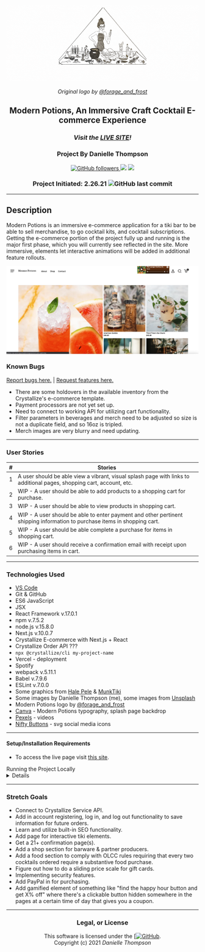 <div align="center">

# <img align="center" src="tiki3-0/img/Gif_MP_Header.gif" alt="animated Modern Potions logo" height="200px" width="550px">

_Original logo by [@forage_and_frost](https://www.instagram.com/forage_and_frost/)_

## Modern Potions, An Immersive Craft Cocktail E-commerce Experience

<!-- <img src="tiki3-0/img/MP-immersive.png" alt="Back drop preview for webpage" width="600px" height="auto"> -->

### _Visit the [LIVE SITE](https://capstone-roan.vercel.app/)!_

### Project By Danielle Thompson

<a href="https://github.com/danitcodes"> ![GitHub followers](https://img.shields.io/github/followers/danitcodes?style=social)	</a> <a href="https://linkedin.com/in/danielle-thompson74"> <img src="https://img.shields.io/badge/-LinkedIn-black.svg?style=plastic&logo=linkedin&colorB=2867B2"></a> <a href="https://www.instagram.com/modernpotions.pdx/"><img src="https://img.shields.io/badge/-Instagram-black.svg?style=flat&logo=instagram&logoColor=white&colorB=E4405F"></a>

### Project Initiated: 2.26.21 ![GitHub last commit](https://img.shields.io/github/last-commit/danitcodes/-capstone)

</div>

---

## Description

Modern Potions is an immersive e-commerce application for a tiki bar to be able to sell merchandise, to go cocktail kits, and cocktail subscriptions. Getting the e-commerce portion of the project fully up and running is the major first phase, which you will currently see reflected in the site. More immersive, elements let interactive animations will be added in additional feature rollouts.

<img align="center" src="tiki3-0/img/SplashPage.png" alt="Modern potions home landing page">

### Known Bugs

[Report bugs here.](https://github.com/danitcodes/-capstone/issues) | [Request features here.](https://github.com/danitcodes/-capstone/issues)

- There are some holdovers in the available inventory from the Crystallize's e-commerce template.
- Payment processors are not yet set up.
- Need to connect to working API for utilizing cart functionality.
- Filter parameters in beverages and merch need to be adjusted so size is not a duplicate field, and so 16oz is tripled.
- Merch images are very blurry and need updating.

---

### User Stories

|  # 	|  Stories 	|
|---	|---	|
|  1 	|  A user should be able view a vibrant, visual splash page with links to additional pages, shopping cart, account, etc. 	|
|  2 	|   WIP - A user should be able to add products to a shopping cart for purchase. 	|
|  3 	|   WIP - A user should be able to view products in shopping cart. 	|
|  4 	|   WIP - A user should be able to enter payment and other pertinent shipping information to purchase items in shopping cart. 	|
|  5 	|   WIP - A user should be able complete a purchase for items in shopping cart. 	|
|  6 	|   WIP - A user should receive a confirmation email with receipt upon purchasing items in cart. 	|

---

### Technologies Used

- [VS Code](https://code.visualstudio.com/download)
- Git & GitHub
- ES6 JavaScript
- JSX
- React Framework v.17.0.1
- npm v.7.5.2
- node.js v.15.8.0
- Next.js v.10.0.7
- Crystallize E-commerce with Next.js + React
- Crystallize Order API ???
- `npx @crystallize/cli my-project-name`
- Vercel - deployment
- Spotify
- webpack v.5.11.1
- Babel v.7.9.6
- ESLint v.7.0.0
- Some graphics from [Hale Pele](halepele.com) & [MunkTiki](munktiki.com)
- Some images by Danielle Thompson (me), some images from [Unsplash](unsplash.com)
- Modern Potions logo by [@forage_and_frost](https://www.instagram.com/forage_and_frost/)
- [Canva](canva.com) - Modern Potions typography, splash page backdrop
- [Pexels](pexels.com) - videos
- [Nifty Buttons](https://www.niftybuttons.com/) - svg social media icons

---

#### Setup/Installation Requirements

- To access the live page visit [this site](https://capstone-roan.vercel.app/).

<summary> Running the Project Locally </summary>

<details>

###### For Mac Users

- Access Terminal in your Finder, and open a new window.
- Install the package manager in the Terminal, [Homebrew](https://brew.sh/), on your device by entering this line of code:
`$ /usr/bin/ruby -e "$(curl -fsSL https://raw.githubusercontent.com/Homebrew/install/master/install)"`.
- Once homebrew is installed, install Git, a version control system for code writers, with this line of code: `brew install git`.
- Now, install Node.js through Homebrew with the following command: `brew install node`.
- Confirm that node and npm (Node's package manager that is automatically installed alongside Node) are on your working system with two command lines `node -v` & `npm -v`, respectively returning something resembling `v14.5.0` & `6.14.5` (or higher).

###### For Windows Users

- Open a new Command Prompt window by typing "Cmd" in your computer's search bar.
- Determine whether you have 32-bit or 64-bit Windows by following these [instructions](https://support.microsoft.com/en-us/help/13443/windows-which-version-am-i-running).
- Go to [Git Bash](https://gitforwindows.org/), click on the "Download" button, and download the corresponding exe file from the Git for Windows site.
- Follow the instructions in the set up menu.
- Go to the [Node.js website](https://nodejs.org/en/download/) and download the appropriate source code for your Windows operating system.

###### Cloning the Project

- If you are an Epicodus instructor, prospective employer, or personal friend, and you want to run this specific project locally, please contact me for user access keys at modernpotions.pdx@gmail.com.
- Go to this [GitHub repository](https://github.com/danitcodes/-capstone) and click the green 'Code' button.
- In your CLI, after navigating to the Desktop with `cd Desktop`, clone this application with the following command:`git clone https://github.com/danitcodes/-capstone.git`.
- (Optional) If you would like to save your own copy to your GitHub account, click the "Fork" button in the upper right hand corner of the main repository page.
- Navigate to the folder 'capstone' from your CLI with the command `cd capstone`.
- Open the project in the code editing application of your choice, like VS Code, by running the command `code .`.

###### Additional Files Needed for Project to Run

Additionally, a file will also need to be added to the tiki3-0/_repo-utils folder.

- Name the file 'bootstrap-tiki-shapes.js'.
- Next add in the following code snippet:

    <details>
      <summary>Code snippet here.</summary>

    ```js
    /**
     * When run, this file will inject shapes to your tenant that is required for the
    * frntr boilerplate to look properly
    */

    //Your tenant id (not identifier). See the tenant tab https://pim.crystallize.com/settings/tenants
    const TENANT_ID = 'YOUR-TENENT-ID-HERE';

    // Add your tokens https://pim.crystallize.com/settings/access-tokens
    const ACCESS_TOKEN_ID = 'YOUR-ACCESS-TOKEN-HERE';
    const ACCESS_TOKEN_SECRET = 'YOUR-ACCESS-TOKEN-SECRET-HERE';

    const coreUrl = 'https://pim.crystallize.com/graphql';
    const fetch = require('node-fetch');

    const {
      buildCreateShapeMutation,
      shapeTypes,
      componentTypes
    } = require('@crystallize/import-utilities');

    const Product = {
      tenantId: TENANT_ID,
      name: 'Product',
      identifier: 'frntr-product',
      type: shapeTypes.product,
      components: [
        {
          id: 'summary',
          name: 'Summary',
          type: componentTypes.richText
        },
        {
          id: 'Specs',
          name: 'Specs',
          type: componentTypes.propertiesTable
        },
        {
          id: 'description',
          name: 'Description',
          type: componentTypes.paragraphCollection
        },
        {
          id: 'related-products',
          name: 'Related products',
          type: componentTypes.itemRelations
        }
      ]
    };

    const Folder = {
      tenantId: TENANT_ID,
      name: 'Folder',
      identifier: 'frntr-folder',
      type: shapeTypes.folder,
      components: [
        {
          id: 'title',
          name: 'Title',
          type: componentTypes.singleLine
        },
        {
          id: 'brief',
          name: 'Brief',
          type: componentTypes.richText
        },
        {
          id: 'body',
          name: 'Body',
          type: componentTypes.paragraphCollection
        },
        {
          id: 'stackable-content',
          name: 'Stackable content',
          type: componentTypes.itemRelations
        }
      ]
    };

    const Article = {
      tenantId: TENANT_ID,
      name: 'Article',
      identifier: 'frntr-article',
      type: shapeTypes.document,
      components: [
        {
          id: 'title',
          name: 'Title',
          type: componentTypes.singleLine
        },
        {
          id: 'image',
          name: 'Image',
          type: componentTypes.images
        },
        {
          id: 'intro',
          name: 'Intro',
          type: componentTypes.richText
        },
        {
          id: 'body',
          name: 'Body',
          type: componentTypes.paragraphCollection
        },
        {
          id: 'video',
          name: 'Video',
          type: componentTypes.videos
        },
        {
          id: 'featured',
          name: 'Featured',
          type: componentTypes.itemRelations
        }
      ]
    };

    const Banner = {
      tenantId: TENANT_ID,
      name: 'Banner',
      identifier: 'frntr-banner',
      type: shapeTypes.document,
      components: [
        {
          id: 'title',
          name: 'Title',
          type: componentTypes.singleLine
        },
        {
          id: 'description',
          name: 'Description',
          type: componentTypes.richText
        },
        {
          id: 'link',
          name: 'Link',
          type: componentTypes.singleLine
        },
        {
          id: 'link-text',
          name: 'Link text',
          type: componentTypes.singleLine
        },
        {
          id: 'image',
          name: 'Image',
          type: componentTypes.images
        },
        {
          id: 'add-text-as-overlay',
          name: 'Add text as overlay',
          type: componentTypes.boolean
        }
      ]
    };

    const Collection = {
      tenantId: TENANT_ID,
      name: 'Collection',
      identifier: 'frntr-collection',
      type: shapeTypes.document,
      components: [
        {
          id: 'title',
          name: 'Title',
          type: componentTypes.singleLine
        },
        {
          id: 'description',
          name: 'Description',
          type: componentTypes.richText
        },
        {
          id: 'content',
          name: 'Content',
          type: componentTypes.componentChoice,
          config: {
            componentChoice: {
              choices: [
                {
                  id: 'items',
                  name: 'Items',
                  type: componentTypes.itemRelations
                },
                {
                  id: 'grid',
                  name: 'Grid',
                  type: componentTypes.gridRelations
                }
              ]
            }
          }
        }
      ]
    };

    const shapesToInject = [Banner, Article, Folder, Product, Collection];
    (async function injectFurnitureShapes() {
      if (!TENANT_ID) {
        console.log('\x1b[31m', `Missing tenant id`);
        return;
      }
      if (!ACCESS_TOKEN_ID || !ACCESS_TOKEN_SECRET) {
        console.log('\x1b[31m', `Missing token`);
        return;
      }
      let fails = 0;
      for (let i = 0; i < shapesToInject.length; i++) {
        const mutation = buildCreateShapeMutation(shapesToInject[i]);
        const response = await simplyFetchFromGraph({ query: mutation });
        const { errors } = response;
        if (errors) {
          console.log('\x1b[31m', `${shapesToInject[i].name} failed,`);

          for (let i = 0; i < errors.length; i++) {
            console.log('\x1b[37m', `-${errors[i].message}`);
            fails++;
          }
        } else {
          console.log(
            '\x1b[32m',
            `${shapesToInject[i].name} successfully imported`
          );
        }
      }
      console.log(
        fails > 0 ? '\x1b[31m' : '\x1b[32m',
        `Import completed with ${fails} errors`
      );
    })();

    async function simplyFetchFromGraph({ uri = coreUrl, query, variables }) {
      const body = JSON.stringify({ query, variables });
      const response = await fetch(uri, {
        method: 'post',
        headers: {
          'content-type': 'application/json',
          'x-crystallize-access-token-id': ACCESS_TOKEN_ID,
          'x-crystallize-access-token-secret': ACCESS_TOKEN_SECRET
        },
        body
      });

      if (!response.ok) {
        throw new Error(await response.text());
      }
      return response.json();
    }
    ```

    </details>

- After you have created this file, add in your own API keys to the designated areas.
- Navigate inside of the tiki3-0 subdirectory with the CLI command `cd tiki3-0`.
- Run the command `npm install` to generate the package-lock.json file & node_modules folder.
- Additionally, you will need to create a .env file with the following information:

  <details>
    <summary>.env file snippet.</summary>

    ```env
      NEXT_PUBLIC_CRYSTALLIZE_TENANT_IDENTIFIER=your-tenant-name-here
      NEXT_PUBLIC_SERVICE_API_URL=https://service-api-demo.superfast.shop/api/graphql
      ```

  </details>

- More information on setting up the Crystallize project can be found inside the sub README file within tiki3-0.

##### Available Scripts

Inside of the tiki3-0 subdirectory, you can run the following scripts:

###### `npm run dev`

Runs the app in the development mode.\
Open [http://localhost:3000](http://localhost:3000) to view it in the browser.

The page will reload if you make edits.\
You will also see any lint errors in the console.

###### `npm test`

Launches the test runner in the interactive watch mode.\

###### `npm run build`

Builds the app for production to the `build` folder.\
It correctly bundles React in production mode and optimizes the build for the best performance.

###### `npm run eject`

**Note: this is a one-way operation. Once you `eject`, you can’t go back!**

</details>

---------

### Stretch Goals

- Connect to Crystallize Service API.
- Add in account registering, log in, and log out functionality to save information for future orders.
- Learn and utilize built-in SEO functionality.
- Add page for interactive tiki elements.
- Get a 21+ confirmation page(s).
- Add a shop section for barware & partner producers.
- Add a food section to comply with OLCC rules requiring that every two cocktails ordered require a substantive food purchase.
- Figure out how to do a sliding price scale for gift cards.
- Implementing security features.
- Add PayPal in for purchasing.
- Add gamified element of something like "find the happy hour button and get X% off" where there's a clickable button hidden somewhere in the pages at a certain time of day that gives you a coupon.

___

<div align="center">

### Legal, or License

This software is licensed under the [[![GitHub](https://img.shields.io/github/license/danitcodes/-capstone)](https://choosealicense.com/licenses/mit/).<br/>
Copyright (c) 2021 *_Danielle Thompson_*

</div>
